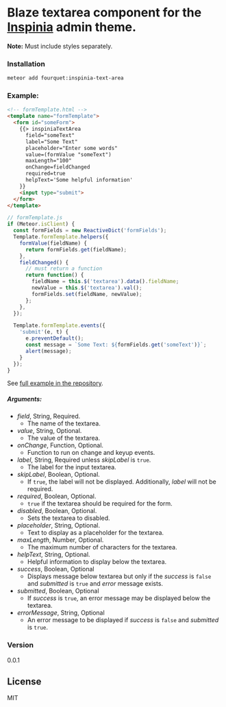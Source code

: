 # Blaze textarea component for the [Inspinia](https://wrapbootstrap.com/theme/inspinia-responsive-admin-theme-WB0R5L90S) admin theme.
**Note:** Must include styles separately.
### Installation
```bash
meteor add fourquet:inspinia-text-area
```
### Example:
```html
<!-- formTemplate.html -->
<template name="formTemplate">
  <form id="someForm">
    {{> inspiniaTextArea
      field="someText"
      label="Some Text"
      placeholder="Enter some words"
      value=(formValue "someText")
      maxLength="100"
      onChange=fieldChanged
      required=true
      helpText='Some helpful information'
    }}
    <input type="submit">
  </form>
</template>
```
```js
// formTemplate.js
if (Meteor.isClient) {
  const formFields = new ReactiveDict('formFields');
  Template.formTemplate.helpers({
    formValue(fieldName) {
      return formFields.get(fieldName);
    },
    fieldChanged() {
      // must return a function
      return function() {
        fieldName = this.$('textarea').data().fieldName;
        newValue = this.$('textarea').val();
        formFields.set(fieldName, newValue);
      };
    },
  });

  Template.formTemplate.events({
    'submit'(e, t) {
      e.preventDefault();
      const message = `Some Text: ${formFields.get('someText')}`;
      alert(message);
    }
  });
}
```
See [full example in the repository](https://github.com/fourquet/meteor-package-inspinia-text-area/tree/master/example).
##### Arguments:
- *field*, String, Required.
  - The name of the textarea.
- *value*, String, Optional.
  - The value of the textarea.
- *onChange*, Function, Optional.
  - Function to run on change and keyup events.
- *label*, String, Required unless *skipLabel* is `true`.
  - The label for the input textarea.
- *skipLabel*, Boolean, Optional.
  - If `true`, the label will not be displayed. Additionally,  *label* will not be required.
- *required*, Boolean, Optional.
  - `true` if the textarea should be required for the form.
- *disabled*, Boolean, Optional.
  - Sets the textarea to disabled.
- *placeholder*, String, Optional.
  - Text to display as a placeholder for the textarea.
- *maxLength*, Number, Optional.
  - The maximum number of characters for the textarea.
- *helpText*, String, Optional.
  - Helpful information to display below the textarea.
- *success*, Boolean, Optional
  - Displays message below textarea but only if the *success* is `false` and *submitted* is `true` and *error* message exists.
- *submitted*, Boolean, Optional
  - If *success* is `true`, an error message may be displayed below the textarea.
- *errorMessage*, String, Optional
  - An error message to be displayed if *success* is `false` and *submitted* is `true`.

### Version
0.0.1

License
----

MIT
